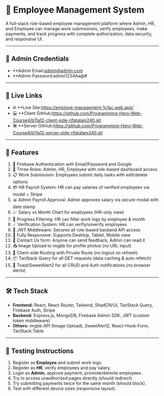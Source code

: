 # 🚀 Employee Management System

A full-stack role-based employee management platform where Admin, HR, and Employee can manage work submissions, verify employees, make payments, and track progress with complete authorization, data security, and responsive UI.

---

## 🔐 Admin Credentials

- \*\*Admin Email:admin@admin.com
- \*\*Admin Password:admin1234Aa@#

---

## 🔗 Live Links

- 🌐 \*\*Live Site:https://employe-management-1c1ac.web.app/
- 💻 \*\*Client GitHub:https://github.com/Programming-Hero-Web-Course4/b11a12-client-side-rifatalam240.git
- 🛠️ \*\*Server GitHub:https://github.com/Programming-Hero-Web-Course4/b11a12-server-side-rifatalam240.git

---

## 🌟 Features

1. 🔐 Firebase Authentication with Email/Password and Google
2. 👥 Three Roles: Admin, HR, Employee with role-based dashboard access
3. 📋 Work Submission: Employees submit daily tasks with edit/delete options
4. 💳 HR Payroll System: HR can pay salaries of verified employees via modal + Stripe
5. 📊 Admin Payroll Approval: Admin approves salary via secure modal with date stamp
6. 📈 Salary vs Month Chart for employees (HR-only view)
7. 🔎 Progress Filtering: HR can filter work logs by employee & month
8. ✅ Verification System: HR can verify/unverify employees
9. 🔐 JWT Middleware: Secures all role-based backend API access
10. 📱 Fully Responsive: Supports Desktop, Tablet, Mobile view
11. 📝 Contact Us form: Anyone can send feedback, Admin can read it
12. 📤 Image Upload to imgbb for profile photos (no URL input)
13. 🔄 Client-side Routing with Private Route (no logout on refresh)
14. 📦 TanStack Query for all GET requests (data caching & auto refetch)
15. 🎉 Toast/SweetAlert2 for all CRUD and Auth notifications (no browser alerts)

---

## 🛠️ Tech Stack

- **Frontend:** React, React Router, Tailwind, ShadCN/UI, TanStack Query, Firebase Auth, Stripe
- **Backend:** Express.js, MongoDB, Firebase Admin SDK, JWT (custom token middleware)
- **Others:** imgbb API (Image Upload), SweetAlert2, React-Hook-Form, TanStack Table

---

## 🧪 Testing Instructions

1. Register as **Employee** and submit work logs.
2. Register as **HR**, verify employees and pay salary.
3. Login as **Admin**, approve payment, promote/demote employees.
4. Try to access unauthorized pages directly (should redirect).
5. Try submitting payments twice for the same month (should block).
6. Test with different device sizes (responsive layout).
